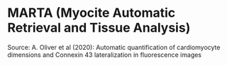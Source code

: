 # MARTA (Myocite Automatic Retrieval and Tissue Analysis)

Source: A. Oliver et al (2020):
Automatic quantification of cardiomyocyte dimensions and Connexin 43 lateralization in fluorescence images
